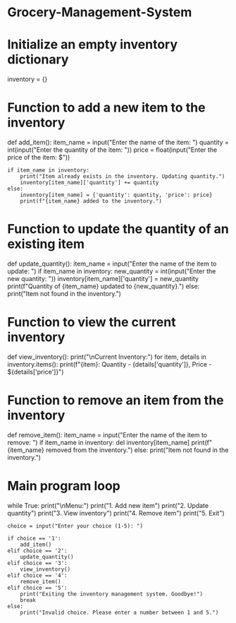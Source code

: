 # Grocery-Management-System
# Initialize an empty inventory dictionary
inventory = {}

# Function to add a new item to the inventory
def add_item():
    item_name = input("Enter the name of the item: ")
    quantity = int(input("Enter the quantity of the item: "))
    price = float(input("Enter the price of the item: $"))
    
    if item_name in inventory:
        print("Item already exists in the inventory. Updating quantity.")
        inventory[item_name]['quantity'] += quantity
    else:
        inventory[item_name] = {'quantity': quantity, 'price': price}
        print(f"{item_name} added to the inventory.")

# Function to update the quantity of an existing item
def update_quantity():
    item_name = input("Enter the name of the item to update: ")
    if item_name in inventory:
        new_quantity = int(input("Enter the new quantity: "))
        inventory[item_name]['quantity'] = new_quantity
        print(f"Quantity of {item_name} updated to {new_quantity}.")
    else:
        print("Item not found in the inventory.")

# Function to view the current inventory
def view_inventory():
    print("\nCurrent Inventory:")
    for item, details in inventory.items():
        print(f"{item}: Quantity - {details['quantity']}, Price - ${details['price']}")

# Function to remove an item from the inventory
def remove_item():
    item_name = input("Enter the name of the item to remove: ")
    if item_name in inventory:
        del inventory[item_name]
        print(f"{item_name} removed from the inventory.")
    else:
        print("Item not found in the inventory.")

# Main program loop
while True:
    print("\nMenu:")
    print("1. Add new item")
    print("2. Update quantity")
    print("3. View inventory")
    print("4. Remove item")
    print("5. Exit")
    
    choice = input("Enter your choice (1-5): ")
    
    if choice == '1':
        add_item()
    elif choice == '2':
        update_quantity()
    elif choice == '3':
        view_inventory()
    elif choice == '4':
        remove_item()
    elif choice == '5':
        print("Exiting the inventory management system. Goodbye!")
        break
    else:
        print("Invalid choice. Please enter a number between 1 and 5.")
